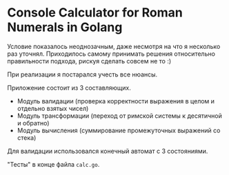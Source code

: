 # Console Calculator for Roman Numerals in Golang
Условие показалось неоднозачным, даже несмотря на что я несколько раз уточнял. Приходилось самому принимать решения относительно правильности подхода, рискуя сделать совсем не то :)

При реализации я постарался учесть все нюансы.

Приложение состоит из 3 составляющих.

- Модуль валидации (проверка корректности выражения в целом и отдельно взятых чисел)
- Модуль трансформации (переход от римской системы к десятичной и обратно)
- Модуль вычисления (суммирование промежуточных выражений со стека)

Для валидации использовался конечный автомат с 3 состояниями.

"Тесты" в конце файла ``calc.go``.